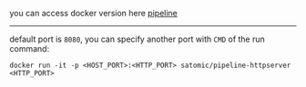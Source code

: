 you can access docker version here [pipeline](https://hub.docker.com/r/satomic/pipeline-httpserver/)

---

default port is `8080`, you can specify another port with `CMD` of the run command:
```
docker run -it -p <HOST_PORT>:<HTTP_PORT> satomic/pipeline-httpserver <HTTP_PORT>
```
